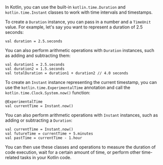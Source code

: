 In Kotlin, you can use the built-in `kotlin.time.Duration` and `kotlin.time.Instant` classes to work with time intervals and timestamps. 

To create a `Duration` instance, you can pass in a number and a `TimeUnit` value. For example, let's say you want to represent a duration of 2.5 seconds:

```
val duration = 2.5.seconds
```

You can also perform arithmetic operations with `Duration` instances, such as adding and subtracting them:

```
val duration1 = 2.5.seconds
val duration2 = 1.5.seconds
val totalDuration = duration1 + duration2 // 4.0 seconds
```

To create an `Instant` instance representing the current timestamp, you can use the `kotlin.time.ExperimentalTime` annotation and call the `kotlin.time.Clock.System.now()` function:

```
@ExperimentalTime
val currentTime = Instant.now()
```

You can also perform arithmetic operations with `Instant` instances, such as adding or subtracting a `Duration`:

```
val currentTime = Instant.now()
val futureTime = currentTime + 5.minutes
val pastTime = currentTime - 1.hour
```

You can then use these classes and operations to measure the duration of code execution, wait for a certain amount of time, or perform other time-related tasks in your Kotlin code.